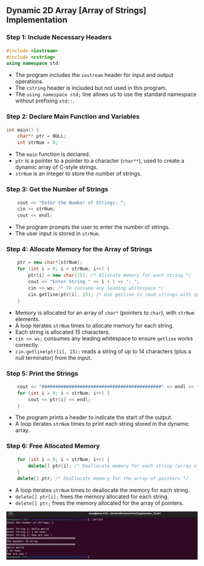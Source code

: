 ## Dynamic 2D Array [Array of Strings] Implementation





### Step 1: Include Necessary Headers

```c++
#include <iostream>
#include <cstring>
using namespace std;
```

- The program includes the `iostream` header for input and output operations.
- The `cstring` header is included but not used in this program.
- The `using namespace std;` line allows us to use the standard namespace without prefixing `std::`.

### Step 2: Declare Main Function and Variables

```c++
int main() {
    char** ptr = NULL;
    int strNum = 0;
```

- The `main` function is declared.
- `ptr` is a pointer to a pointer to a character (`char**`), used to create a dynamic array of C-style strings.
- `strNum` is an integer to store the number of strings.

### Step 3: Get the Number of Strings

```c++
	cout << "Enter the Number of Strings: ";
    cin >> strNum;
    cout << endl;
```

- The program prompts the user to enter the number of strings.
- The user input is stored in `strNum`.

### Step 4: Allocate Memory for the Array of Strings

```c++
	ptr = new char*[strNum];
    for (int i = 0; i < strNum; i++) {
        ptr[i] = new char[15]; /* Allocate memory for each string */
        cout << "Enter String " << i + 1 << ": ";
        cin >> ws; /* To consume any leading whitespace */
        cin.getline(ptr[i], 15); /* Use getline to read strings with spaces */
    }
```

- Memory is allocated for an array of `char*` (pointers to `char`), with `strNum` elements.
- A loop iterates `strNum` times to allocate memory for each string.
- Each string is allocated 15 characters.
- `cin >> ws;` consumes any leading whitespace to ensure `getline` works correctly.
- `cin.getline(ptr[i], 15);` reads a string of up to 14 characters (plus a null terminator) from the input.

### Step 5: Print the Strings

```c++
    cout << "############################################" << endl << "The Dynamic 2D Array" << endl << "############################################" << endl;
    for (int i = 0; i < strNum; i++) {
        cout << ptr[i] << endl;
    }
```

- The program prints a header to indicate the start of the output.
- A loop iterates `strNum` times to print each string stored in the dynamic array.

### Step 6: Free Allocated Memory

```c++
	for (int i = 0; i < strNum; i++) {
        delete[] ptr[i]; /* Deallocate memory for each string (array of char) */
    }
    delete[] ptr; /* Deallocate memory for the array of pointers */
```

- A loop iterates `strNum` times to deallocate the memory for each string.
- `delete[] ptr[i];` frees the memory allocated for each string.
- `delete[] ptr;` frees the memory allocated for the array of pointers.



![image-20240705022148898](README.assets/image-20240705022148898.png)

